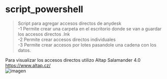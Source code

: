 # script_powershell
>Script para agregar accesos directos de anydesk<br>
  -1 Permite crear una carpeta en el escritorio donde se van a guardar los accesos directos  .lnk <br>
  -2 Permite crear accesos directos individuales<br>
  -3 Permite crear accesos por lotes pasandole una cadena con los datos.<br>
  
Para visualizar los accesos directos utilizo Altap Salamander 4.0 https://www.altap.cz/<br>
![imagen](/https://www.altap.cz/images/salamander/screenshots/small/find-files-directories-advanced-options.png)
